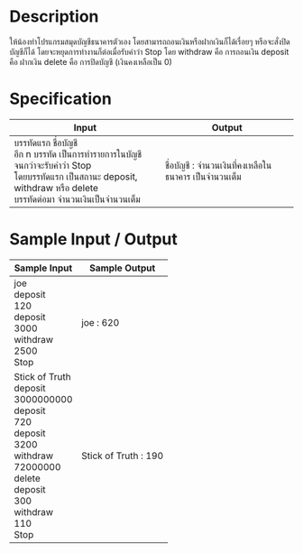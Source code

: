 # Description
ให้น้องทำโปรแกรมสมุดบัญชีธนาคารตัวเอง โดยสามารถถอนเงินหรือฝากเงินก็ได้เรื่อยๆ หรือจะสั่งปิดบัญชีก็ได้ โดยจะหยุดการทำงานก็ต่อเมื่อรับคำว่า Stop
โดย withdraw คือ การถอนเงิน
deposit คือ ฝากเงิน
delete คือ การปิดบัญชี (เงินคงเหลือเป็น 0)

# Specification
|Input|Output|
|-|-|
|บรรทัดแรก ชื่อบัญชี <br> อีก n บรรทัด เป็นการทำรายการในบัญชี จนกว่าจะรับคำว่า Stop <br> โดยบรรทัดแรก เป็นสถานะ deposit, withdraw หรือ delete <br> บรรทัดต่อมา จำนวนเงินเป็นจำนวนเต็ม|ชื่อบัญชี : จำนวนเงินที่คงเหลือในธนาคาร เป็นจำนวนเต็ม|

# Sample Input / Output
|Sample Input|Sample Output|
|-|-|
|joe <br> deposit <br> 120 <br> deposit <br> 3000 <br> withdraw <br> 2500 <br> Stop|joe : 620|
|Stick of Truth <br> deposit <br> 3000000000 <br> deposit <br> 720 <br> deposit <br> 3200 <br> withdraw <br> 72000000 <br> delete <br> deposit <br> 300 <br> withdraw <br> 110 <br> Stop|Stick of Truth : 190|
